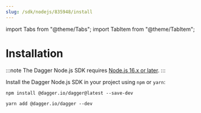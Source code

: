 ```yaml
---
slug: /sdk/nodejs/835948/install
---
```

import Tabs from "@theme/Tabs";
import TabItem from "@theme/TabItem";

# Installation

:::note
The Dagger Node.js SDK requires [Node.js 16.x or later](https://nodejs.org/en/download/).
:::

Install the Dagger Node.js SDK in your project using `npm` or `yarn`:

<Tabs>
<TabItem value="npm">

```shell
npm install @dagger.io/dagger@latest --save-dev
```

</TabItem>

<TabItem value="yarn">

```shell
yarn add @dagger.io/dagger --dev
```

</TabItem>
</Tabs>
